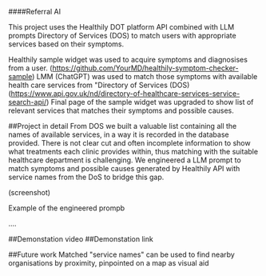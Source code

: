 ####Referral AI

This project uses the Healthily DOT platform API combined with LLM prompts Directory of Services (DOS) to match users with appropriate services based on their symptoms.

Healthily sample widget was used to acquire symptoms and diagnosises from a user. (https://github.com/YourMD/healthily-symptom-checker-sample)
LMM (ChatGPT) was used to match those symptoms with available health care services from "Directory of Services (DOS) (https://www.api.gov.uk/nd/directory-of-healthcare-services-service-search-api/)
Final page of the sample widget was upgraded to show list of relevant services that matches their symptoms and possible causes.




##Project in detail
From DOS we built a valuable list containing all the names of available services, in a way it is recorded in the database provided.
There is not clear cut and often incomplete information to show what treatments each clinic provides within, thus matching with the suitable healthcare department is challenging.
We engineered a LLM prompt to match symptoms and possible causes generated by Healthily API with service names from the DoS to bridge this gap.

(screenshot)

Example of the engineered prompb

....

##Demonstation video
##Demonstation link

##Future work
Matched "service names" can be used to find nearby organisations by proximity, pinpointed on a map as visual aid
